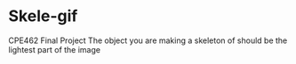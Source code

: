 # Skele-gif
 CPE462 Final Project
 The object you are making a skeleton of should be the lightest part of the image
